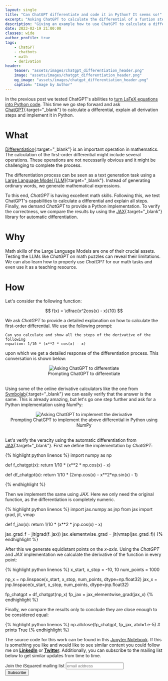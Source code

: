 ```yaml
---
layout: single
title: "Can ChatGPT differentiate and code it in Python? It seems so!"
excerpt: "Asking ChatGPT to calculate the differential of a funtion step by step and implement it in Python"
description: "Giving an example how to use ChatGPT to calculate a differential of a given function with step by step instructions. Then turning this into a Python implementation."
date: 2023-02-19 21:00:00
classes: wide
author_profile: true
tags:
    - ChatGPT
    - chatbots
    - math
    - derivation
header:
    teaser: "assets/images/chatgpt_differentiation_header.png"
    image: "assets/images/chatgpt_differentiation_header.png"
    og_image: "assets/images/chatgpt_differentiation_header.png"
    caption: "Image by Author"
---
```

<script id="MathJax-script" async src="https://cdn.jsdelivr.net/npm/mathjax@3/es5/tex-mml-chtml.js"></script>

In the previous post we tested ChatGPT's abilities to <a href="{{ site.baseurl }}{% link _tips/2023-02-07-chatgpt-latex.md %}" target="_blank" rel="dofollow">turn LaTeX equations into Python code</a>. This time we go step forward and ask [ChatGPT](https://openai.com/blog/chatgpt/){:target="_blank"} to calculate a differential, explain all derivation steps and implement it in Python.


# What
[Differentiation](https://en.wikipedia.org/wiki/Differential_(mathematics)){:target="_blank"} is an important operation in mathematics. The calculation of the first-order differential might include several operations. These operations are not necessarily obvious and it might be challenging to complete the process.

The differentiation process can be seen as a text generation task using a [Large Language Model (LLM)](https://en.wikipedia.org/wiki/Wikipedia:Large_language_models){:target="_blank"}. Instead of generating ordinary words, we generate mathematical expressions. 

To this end, *ChatGPT* is having excellent math skills. Following this, we test ChatGPT's capabilities to calculate a differential and explain all steps. Finally, we demand *ChatGPT*
to provide a Python implementation. To verify the correctness, we compare the results by using the [JAX](https://github.com/google/jax){:target="_blank"} library for automatic
differentiation.

# Why
Math skills of the Large Language Models are one of their crucial assets. Testing the LLMs like *ChatGPT* on math puzzles can reveal
their limitations. We can also learn how to properly use *ChatGPT* for our math tasks and even use it as a teaching resource.

# How

Let's consider the following function:

$$ f(x) = \dfrac{x^2cos(x) - x}{10} $$

We ask *ChatGPT* to provide a detailed explanation on how to calculate the first-order differential. We use the following prompt:

```plain
Can you calculate and show all the steps of the derivative of the following 
equation: 1/10 * (x**2 * cos(x) - x)
```

upon which we get a detailed response of the differentiation process. This conversation is shown below:

<center>
    <img data-src="{{ site.url }}{{ site.baseurl }}/assets/images/chatgpt_differentiation_prompt.png" class="lazyload" alt="Asking ChatGPT to differentiate"/>
    <br/>
    <span class="caption text-muted">
        Prompting ChatGPT to differentiate
    </span>
</center>
<br/>

Using some of the online derivative calculators like the one from [Symbolab](https://www.symbolab.com/solver/derivative-calculator){:target="_blank"} we can easily 
verify that the answer is the same. This is already amazing, but let's go one step further and ask for a Python implementation using NumPy:


<center>
<img data-src="{{ site.url }}{{ site.baseurl }}/assets/images/chatgpt_differentiation_implementation.png" class="lazyload" alt="Asking ChatGPT to implement the derivative"/>
    <br/>
    <span class="caption text-muted">
        Prompting ChatGPT to implement the above differential in Python using NumPy
    </span>
</center>
<br/>

Let's verify the veracity using the automatic differentiation from [JAX](https://github.com/google/jax){:target="_blank"}. First we define the implementation by *ChatGPT*:

{% highlight python linenos %}
import numpy as np

def f_chatgpt(x):
    return 1/10 * (x**2 * np.cos(x) - x)

def df_chatgpt(x):
    return 1/10 * (2*x*np.cos(x) - x**2*np.sin(x) - 1)

{% endhighlight %}

Then we implement the same using *JAX*. Here we only need the original function, as the differentiation is
completely numeric.

{% highlight python linenos %}
import jax.numpy as jnp
from jax import grad, jit, vmap

def f_jax(x):
    return 1/10 * (x**2 * jnp.cos(x) - x)

jax_grad_f = jit(grad(f_jax))
jax_elementwise_grad = jit(vmap(jax_grad_f))
{% endhighlight %}


After this we generate equidistant points on the *x-axis*. Using the *ChatGPT* and *JAX* implementation we calculate the derivative 
of the function in every point:

{% highlight python linenos %}
x_start, x_stop = -10, 10
num_points = 1000

np_x = np.linspace(x_start, x_stop, num_points, dtype=np.float32)
jax_x = jnp.linspace(x_start, x_stop, num_points, dtype=jnp.float32)

fp_chatgpt = df_chatgpt(np_x)
fp_jax = jax_elementwise_grad(jax_x)
{% endhighlight %}

Finally, we compare the results only to conclude they are close enough to be considered equal:

{% highlight python linenos %}
np.allclose(fp_chatgpt, fp_jax, atol=1.e-5)  # prints True
{% endhighlight %}


The source code for this work can be found in this
<a href="https://github.com/IlievskiV/Amusive-Blogging-N-Coding/blob/master/Differentiation/derivatives_with_chatgpt.ipynb" target="_blank" rel="dofollow noopener">Jupyter Notebook</a>. If this is something you like and would like to see similar content you could follow me on <a href="https://www.linkedin.com/in/vilievski/" target="_blank" rel="noopener"><b>LinkedIn</b></a>
or <a href="https://twitter.com/VladOsaurus" target="_blank" rel="noopener"><b>Twitter</b></a>. Additionally, you can subscribe to the mailing list below to get similar updates from time to time.


<link href="//cdn-images.mailchimp.com/embedcode/horizontal-slim-10_7.css" rel="stylesheet" type="text/css">
<link href="/assets/css/mailchimp.css">
<div id="mc_embed_signup">
<form action="https://digital.us19.list-manage.com/subscribe/post?u=cb9dbe40387c27177a25de80f&amp;id=08bda6f8e0" method="post" id="mc-embedded-subscribe-form" name="mc-embedded-subscribe-form" class="validate" target="_blank" novalidate>
    <div id="mc_embed_signup_scroll">
	<label for="mce-EMAIL">Join the iSquared mailing list</label>
	<input type="email" value="" name="EMAIL" class="email" id="mce-EMAIL" placeholder="email address" required>
    <!-- real people should not fill this in and expect good things - do not remove this or risk form bot signups-->
    <div style="position: absolute; left: -5000px;" aria-hidden="true"><input type="text" name="b_cb9dbe40387c27177a25de80f_08bda6f8e0" tabindex="-1" value=""></div>
    <div class="clear"><input type="submit" value="Subscribe" name="subscribe" id="mc-embedded-subscribe" class="button"></div>
    </div>
</form>
</div>
<br/>